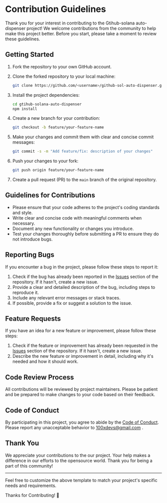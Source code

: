 # Contribution Guidelines

Thank you for your interest in contributing to the Gtihub-solana auto-dispenser project! We welcome contributions from the community to help make this project better. Before you start, please take a moment to review these guidelines.

## Getting Started

1. Fork the repository to your own GitHub account.
2. Clone the forked repository to your local machine:

   ```bash
   git clone https://github.com/<username>/github-sol-auto-dispenser.git
   ```

3. Install the project dependencies:

   ```bash
   cd gtihub-solana-auto-dispenser
   npm install
   ```

4. Create a new branch for your contribution:

   ```bash
   git checkout -b feature/your-feature-name
   ```

5. Make your changes and commit them with clear and concise commit messages:

   ```bash
   git commit -s -m "Add feature/fix: description of your changes"
   ```

6. Push your changes to your fork:

   ```bash
   git push origin feature/your-feature-name
   ```

7. Create a pull request (PR) to the `main` branch of the original repository.

## Guidelines for Contributions

- Please ensure that your code adheres to the project's coding standards and style.
- Write clear and concise code with meaningful comments when necessary.
- Document any new functionality or changes you introduce.
- Test your changes thoroughly before submitting a PR to ensure they do not introduce bugs.

## Reporting Bugs

If you encounter a bug in the project, please follow these steps to report it:

1. Check if the bug has already been reported in the [Issues](https://github.com/code100x/github-sol-auto-dispenser/issues ) section of the repository. If it hasn't, create a new issue.
2. Provide a clear and detailed description of the bug, including steps to reproduce it.
3. Include any relevant error messages or stack traces.
4. If possible, provide a fix or suggest a solution to the issue.

## Feature Requests

If you have an idea for a new feature or improvement, please follow these steps:

1. Check if the feature or improvement has already been requested in the [Issues](https://github.com/code100x/github-sol-auto-dispenser/issues) section of the repository. If it hasn't, create a new issue.
2. Describe the new feature or improvement in detail, including why it's needed and how it should work.

## Code Review Process

All contributions will be reviewed by project maintainers. Please be patient and be prepared to make changes to your code based on their feedback.

## Code of Conduct

By participating in this project, you agree to abide by the [Code of Conduct](CODE_OF_CONDUCT.md). Please report any unacceptable behavior to 100xdevs@gmail.com .

## Thank You

We appreciate your contributions to the our project. Your help makes a difference in our efforts to the opensource world. Thank you for being a part of this community!

---

Feel free to customize the above template to match your project's specific needs and requirements.

Thanks for Contributing! 🎉
